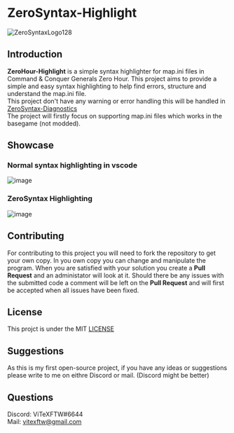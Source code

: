 
# ZeroSyntax-Highlight  
![ZeroSyntaxLogo128](https://github.com/ViTeXFTW/ZeroSyntax-Highlight/assets/90150876/cd30167b-08d6-4dcd-80e4-d1fad9f6c672)

## Introduction
**ZeroHour-Highlight** is a simple syntax highlighter for map.ini files in Command & Conquer Generals Zero Hour. This project aims to provide a simple and easy syntax highlighting to help find errors, structure and understand the map.ini file.  
This project don't have any warning or error handling this will be handled in [ZeroSyntax-Diagnostics](https://github.com/ViTeXFTW/ZeroSyntax-Diagnostics)  
The project will firstly focus on supporting map.ini files which works in the basegame (not modded).

## Showcase

### Normal syntax highlighting in vscode
![image](https://github.com/ViTeXFTW/ZeroSyntax-Highlight/assets/90150876/1c46c2ca-8576-4b35-b98c-be17484c7ae0)

### ZeroSyntax Highlighting
![image](https://github.com/ViTeXFTW/ZeroSyntax-Highlight/assets/90150876/3c63c537-2e6f-40b1-b23a-9b1eea6aba4c)




## Contributing
For contributing to this project you will need to fork the repository to get your own copy. In you own copy you can change and manipulate the program. When you are satisfied with your solution you create a **Pull Request** and an administator will look at it.
Should there be any issues with the submitted code a comment will be left on the **Pull Request** and will first be accepted when all issues have been fixed.

## License
This projct is under the MIT [LICENSE](LICENSE)

## Suggestions
As this is my first open-source project, if you have any ideas or suggestions please write to me on eithre Discord or mail. (Discord might be better)

## Questions
Discord: ViTeXFTW#6644  
Mail: vitexftw@gmail.com
